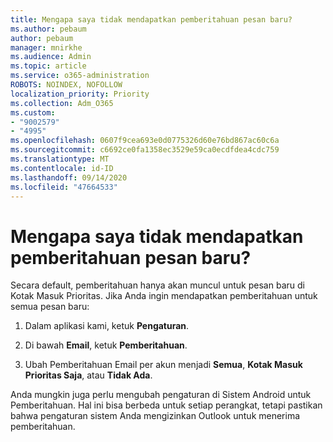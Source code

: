 ```yaml
---
title: Mengapa saya tidak mendapatkan pemberitahuan pesan baru?
ms.author: pebaum
author: pebaum
manager: mnirkhe
ms.audience: Admin
ms.topic: article
ms.service: o365-administration
ROBOTS: NOINDEX, NOFOLLOW
localization_priority: Priority
ms.collection: Adm_O365
ms.custom:
- "9002579"
- "4995"
ms.openlocfilehash: 0607f9cea693e0d0775326d60e76bd867ac60c6a
ms.sourcegitcommit: c6692ce0fa1358ec3529e59ca0ecdfdea4cdc759
ms.translationtype: MT
ms.contentlocale: id-ID
ms.lasthandoff: 09/14/2020
ms.locfileid: "47664533"
---
```

# <a name="why-dont-i-get-new-message-notifications"></a>Mengapa saya tidak mendapatkan pemberitahuan pesan baru?

Secara default, pemberitahuan hanya akan muncul untuk pesan baru di Kotak Masuk Prioritas. Jika Anda ingin mendapatkan pemberitahuan untuk semua pesan baru:

1. Dalam aplikasi kami, ketuk **Pengaturan**.

2. Di bawah **Email**, ketuk **Pemberitahuan**.

3. Ubah Pemberitahuan Email per akun menjadi **Semua**, **Kotak Masuk Prioritas Saja**, atau **Tidak Ada**.

Anda mungkin juga perlu mengubah pengaturan di Sistem Android untuk Pemberitahuan. Hal ini bisa berbeda untuk setiap perangkat, tetapi pastikan bahwa pengaturan sistem Anda mengizinkan Outlook untuk menerima pemberitahuan.
